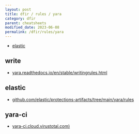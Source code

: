 ```yaml
---
layout: post
title: dfir / rules / yara
category: dfir
parent: cheatsheets
modified_date: 2023-06-08
permalink: /dfir/rules/yara
---
```



<!-- vscode-markdown-toc -->
* [elastic](#elastic)

<!-- vscode-markdown-toc-config
	numbering=false
	autoSave=true
	/vscode-markdown-toc-config -->
<!-- /vscode-markdown-toc -->

## write

* [yara.readthedocs.io/en/stable/writingrules.html](https://yara.readthedocs.io/en/stable/writingrules.html)

## <a name='elastic'></a>elastic

* [github.com/elastic/protections-artifacts/tree/main/yara/rules](https://github.com/elastic/protections-artifacts/tree/main/yara/rules)

## yara-ci

* [yara-ci.cloud.virustotal.com)](https://yara-ci.cloud.virustotal.com/)